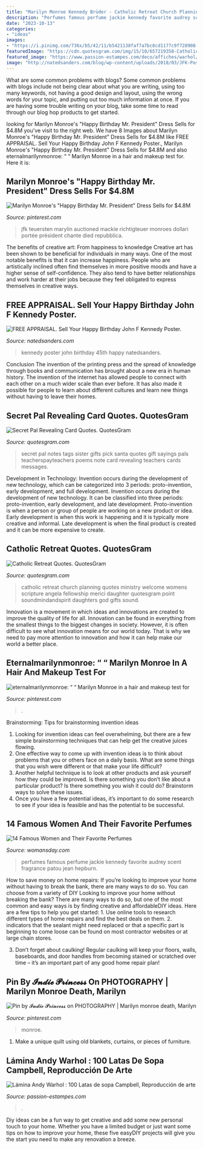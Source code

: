 ```yaml
---
title: "Marilyn Monroe Kennedy Brüder - Catholic Retreat Church Planning Quotes Ministry Welcome Womens Scripture Angela Fellowship Merici Daughter Quotesgram Point Soundmindandspirit Daughters God Gifts Sound"
description: "Perfumes famous perfume jackie kennedy favorite audrey scent fragrance patou jean hepburn"
date: "2023-10-13"
categories:
- "ideas"
images:
- "https://i.pinimg.com/736x/b5/42/11/b5421138faf7a7bc8cd1177c9f728908--marilyn-monroe-death-marilyn-monroe-photos.jpg"
featuredImage: "https://cdn.quotesgram.com/img/15/10/657219358-Catholic_2BWomens_2BRetreat_2BSt_2BAngela_2BMerici.jpeg"
featured_image: "https://www.passion-estampes.com/deco/affiches/warhol/warholsoupecampbellmultiple.jpg"
image: "http://natedsanders.com/blog/wp-content/uploads/2018/03/JFK-Poster-New-Yorks-Birthday-Salute-to-President-Kennedy-Madison-Square-Garden-54781_lg.jpeg"
---
```



What are some common problems with blogs?
Some common problems with blogs include not being clear about what you are writing, using too many keywords, not having a good design and layout, using the wrong words for your topic, and putting out too much information at once. If you are having some trouble writing on your blog, take some time to read through our blog hop products to get started.

	

		
looking for Marilyn Monroe&#039;s &quot;Happy Birthday Mr. President&quot; Dress Sells for $4.8M you've visit to the right web. We have 8 Images about Marilyn Monroe&#039;s &quot;Happy Birthday Mr. President&quot; Dress Sells for $4.8M like FREE APPRAISAL. Sell Your Happy Birthday John F Kennedy Poster., Marilyn Monroe&#039;s &quot;Happy Birthday Mr. President&quot; Dress Sells for $4.8M and also eternalmarilynmonroe: “ “ Marilyn Monroe in a hair and makeup test for. Here it is:
		
    
## Marilyn Monroe&#039;s &quot;Happy Birthday Mr. President&quot; Dress Sells For $4.8M

<img loading=lazy src="https://i.pinimg.com/736x/c3/7e/0a/c37e0abc7b6467f114fe47d838e2f30f--marilyn-monroe-birthday-bob-mackie.jpg" onerror="this.onerror=null;this.src='https://tse3.mm.bing.net/th?id=OIP.vdBul9Du8oSb8TUwbsumXgHaLF&amp;pid=15.1';" alt="Marilyn Monroe&#039;s &quot;Happy Birthday Mr. President&quot; Dress Sells for $4.8M">

_Source: pinterest.com_

>jfk teuersten marylin auctioned mackie richtigteuer monroes dollari portée président chante died repubblica. 

	

The benefits of creative art: From happiness to knowledge
Creative art has been shown to be beneficial for individuals in many ways. One of the most notable benefits is that it can increase happiness. People who are artistically inclined often find themselves in more positive moods and have a higher sense of self-confidence. They also tend to have better relationships and work harder at their jobs because they feel obligated to express themselves in creative ways.

    
## FREE APPRAISAL. Sell Your Happy Birthday John F Kennedy Poster.

<img loading=lazy src="http://natedsanders.com/blog/wp-content/uploads/2018/03/JFK-Poster-New-Yorks-Birthday-Salute-to-President-Kennedy-Madison-Square-Garden-54781_lg.jpeg" onerror="this.onerror=null;this.src='https://tse3.mm.bing.net/th?id=OIP.RuYySzUwiYHdyQ0FlD-m-wHaKR&amp;pid=15.1';" alt="FREE APPRAISAL. Sell Your Happy Birthday John F Kennedy Poster.">

_Source: natedsanders.com_

>kennedy poster john birthday 45th happy natedsanders. 

	

Conclusion
The invention of the printing press and the spread of knowledge through books and communication has brought about a new era in human history. The invention of the internet has allowed people to connect with each other on a much wider scale than ever before. It has also made it possible for people to learn about different cultures and learn new things without having to leave their homes.

    
## Secret Pal Revealing Card Quotes. QuotesGram

<img loading=lazy src="https://cdn.quotesgram.com/img/94/66/753584783-f7ebe7454146b9c998cf5fa4fa36822b.jpg" onerror="this.onerror=null;this.src='https://tse3.mm.bing.net/th?id=OIP.9-vnRUFGucmYz1-k-jaCKwAAAA&amp;pid=15.1';" alt="Secret Pal Revealing Card Quotes. QuotesGram">

_Source: quotesgram.com_

>secret pal notes tags sister gifts pick santa quotes gift sayings pals teacherspayteachers poems note card revealing teachers cards messages. 

	

Development in Technology: Invention occurs during the development of new technology, which can be categorized into 3 periods: proto-invention, early development, and full development.
Invention occurs during the development of new technology. It can be classified into three periods: proto-invention, early development, and late development. Proto-invention is when a person or group of people are working on a new product or idea. Early development is when this work is happening and it is typically more creative and informal. Late development is when the final product is created and it can be more expensive to create.

    
## Catholic Retreat Quotes. QuotesGram

<img loading=lazy src="https://cdn.quotesgram.com/img/15/10/657219358-Catholic_2BWomens_2BRetreat_2BSt_2BAngela_2BMerici.jpeg" onerror="this.onerror=null;this.src='https://tse3.mm.bing.net/th?id=OIP.6Z19By2rk4x5XqVayQOYoAHaJQ&amp;pid=15.1';" alt="Catholic Retreat Quotes. QuotesGram">

_Source: quotesgram.com_

>catholic retreat church planning quotes ministry welcome womens scripture angela fellowship merici daughter quotesgram point soundmindandspirit daughters god gifts sound. 

	

Innovation is a movement in which ideas and innovations are created to improve the quality of life for all. Innovation can be found in everything from the smallest things to the biggest changes in society. However, it is often difficult to see what innovation means for our world today. That is why we need to pay more attention to innovation and how it can help make our world a better place.

    
## Eternalmarilynmonroe: “ “ Marilyn Monroe In A Hair And Makeup Test For

<img loading=lazy src="https://i.pinimg.com/736x/ea/97/fc/ea97fcf69e0964f4383720b0ef59a866.jpg" onerror="this.onerror=null;this.src='https://tse3.mm.bing.net/th?id=OIP.IyhrDyu7G3rpVsVuwcDPhQHaJ5&amp;pid=15.1';" alt="eternalmarilynmonroe: “ “ Marilyn Monroe in a hair and makeup test for">

_Source: pinterest.com_

>. 

	

Brainstorming: Tips for brainstorming invention ideas
1. Looking for invention ideas can feel overwhelming, but there are a few simple brainstorming techniques that can help get the creative juices flowing.
2. One effective way to come up with invention ideas is to think about problems that you or others face on a daily basis. What are some things that you wish were different or that make your life difficult?
3. Another helpful technique is to look at other products and ask yourself how they could be improved. Is there something you don’t like about a particular product? Is there something you wish it could do? Brainstorm ways to solve these issues.
4. Once you have a few potential ideas, it’s important to do some research to see if your idea is feasible and has the potential to be successful.

    
## 14 Famous Women And Their Favorite Perfumes

<img loading=lazy src="http://wdy.h-cdn.co/assets/16/52/1483045333-1480605052-1479959249-jackie-o-h.jpg" onerror="this.onerror=null;this.src='https://tse4.mm.bing.net/th?id=OIP.q99UNTNKd8BbhjwQoGiFjgHaDt&amp;pid=15.1';" alt="14 Famous Women and Their Favorite Perfumes">

_Source: womansday.com_

>perfumes famous perfume jackie kennedy favorite audrey scent fragrance patou jean hepburn. 

	

How to save money on home repairs: If you’re looking to improve your home without having to break the bank, there are many ways to do so. You can choose from a variety of DIY
Looking to improve your home without breaking the bank? There are many ways to do so, but one of the most common and easy ways is by finding creative and affordableDIY ideas. Here are a few tips to help you get started: 1. Use online tools to research different types of home repairs and find the best deals on them.
2. indicators that the sealant might need replaced or that a specific part is beginning to come loose can be found on most contractor websites or at large chain stores.

3. Don’t forget about caulking! Regular caulking will keep your floors, walls, baseboards, and door handles from becoming stained or scratched over time – it’s an important part of any good home repair plan! 
    
## Pin By 𝓘𝓷𝓭𝓲𝓮 𝓟𝓻𝓲𝓷𝓬𝓮𝓼𝓼 On PHOTOGRAPHY | Marilyn Monroe Death, Marilyn

<img loading=lazy src="https://i.pinimg.com/736x/b5/42/11/b5421138faf7a7bc8cd1177c9f728908--marilyn-monroe-death-marilyn-monroe-photos.jpg" onerror="this.onerror=null;this.src='https://tse3.mm.bing.net/th?id=OIP.YAmOjY9TE2qNcmz3libz2QHaHl&amp;pid=15.1';" alt="Pin by 𝓘𝓷𝓭𝓲𝓮 𝓟𝓻𝓲𝓷𝓬𝓮𝓼𝓼 on PHOTOGRAPHY | Marilyn monroe death, Marilyn">

_Source: pinterest.com_

>monroe. 

	

1. Make a unique quilt using old blankets, curtains, or pieces of furniture.

    
## Lámina Andy Warhol : 100 Latas De Sopa Campbell, Reproducción De Arte

<img loading=lazy src="https://www.passion-estampes.com/deco/affiches/warhol/warholsoupecampbellmultiple.jpg" onerror="this.onerror=null;this.src='https://tse1.mm.bing.net/th?id=OIP._Fu8TZDwLwWIQE8hqR71qAHaKN&amp;pid=15.1';" alt="Lámina Andy Warhol : 100 Latas de sopa Campbell, Reproducción de arte">

_Source: passion-estampes.com_

>. 

	

Diy ideas can be a fun way to get creative and add some new personal touch to your home. Whether you have a limited budget or just want some tips on how to improve your home, these five easyDIY projects will give you the start you need to make any renovation a breeze.

